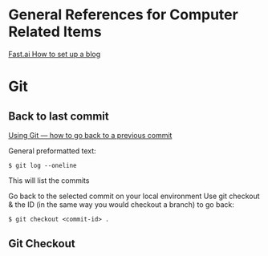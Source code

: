 # General References for Computer Related Items   



[Fast.ai How to set up a blog](https://www.fast.ai/2020/01/16/fast_template/)


# Git  


## Back to last commit  

[Using Git — how to go back to a previous commit](https://medium.com/swlh/using-git-how-to-go-back-to-a-previous-commit-8579ccc8180f)


General preformatted text:

    $ git log --oneline

This will list the commits




Go back to the selected commit on your local environment
Use git checkout & the ID (in the same way you would checkout a branch) to go back:
	
	$ git checkout <commit-id> .
    
## Git Checkout



